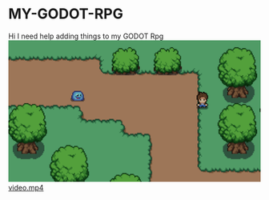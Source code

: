 # MY-GODOT-RPG
Hi I need help adding things to my GODOT Rpg
![Screenshot](screenshot.png)
[video.mp4](video.mp4)

